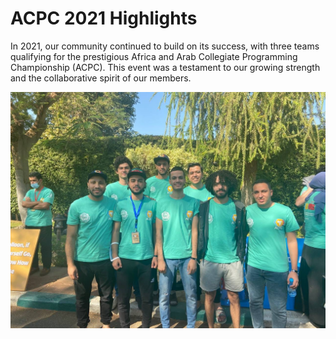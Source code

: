 # ACPC 2021 Highlights

In 2021, our community continued to build on its success, with three teams qualifying for the prestigious Africa and Arab Collegiate Programming Championship (ACPC). This event was a testament to our growing strength and the collaborative spirit of our members.

![Our team at ACPC 2021](/assets/images/events/2021/ACPC21.jpg)
 